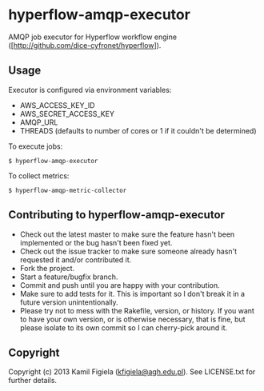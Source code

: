 # hyperflow-amqp-executor

AMQP job executor for Hyperflow workflow engine ([http://github.com/dice-cyfronet/hyperflow]).

## Usage

Executor is configured via environment variables:

 * AWS_ACCESS_KEY_ID
 * AWS_SECRET_ACCESS_KEY
 * AMQP_URL
 * THREADS (defaults to number of cores or 1 if it couldn't be determined)


To execute jobs:
  
`$ hyperflow-amqp-executor`

To collect metrics:
  
`$ hyperflow-amqp-metric-collector`

## Contributing to hyperflow-amqp-executor
 
* Check out the latest master to make sure the feature hasn't been implemented or the bug hasn't been fixed yet.
* Check out the issue tracker to make sure someone already hasn't requested it and/or contributed it.
* Fork the project.
* Start a feature/bugfix branch.
* Commit and push until you are happy with your contribution.
* Make sure to add tests for it. This is important so I don't break it in a future version unintentionally.
* Please try not to mess with the Rakefile, version, or history. If you want to have your own version, or is otherwise necessary, that is fine, but please isolate to its own commit so I can cherry-pick around it.

## Copyright

Copyright (c) 2013 Kamil Figiela (kfigiela@agh.edu.pl). See LICENSE.txt for further details.

